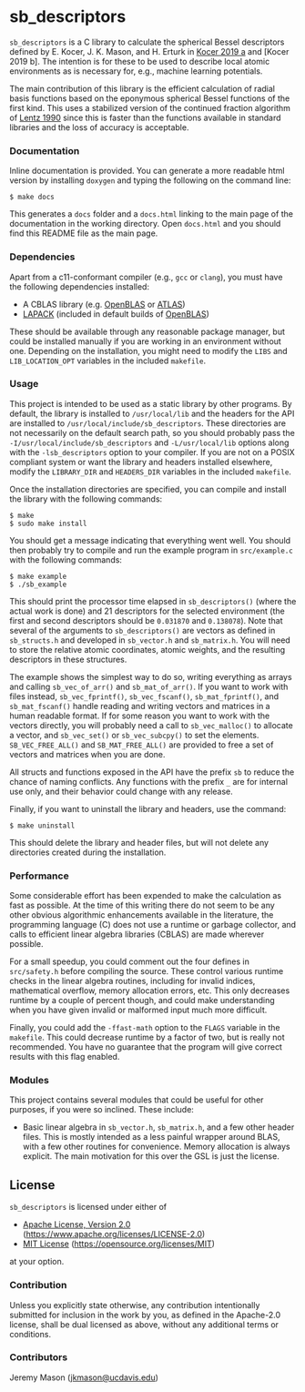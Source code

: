 # sb_descriptors

`sb_descriptors` is a C library to calculate the spherical Bessel descriptors 
defined by E. Kocer, J. K. Mason, and H. Erturk in [Kocer 2019 a][Kocer2019a]
and [Kocer 2019 b]. The intention is for these to be used to describe local
atomic environments as is necessary for, e.g., machine learning potentials.

The main contribution of this library is the efficient calculation of radial
basis functions based on the eponymous spherical Bessel functions of the first
kind. This uses a stabilized version of the continued fraction algorithm of
[Lentz 1990][Lentz1990] since this is faster than the functions available in
standard libraries and the loss of accuracy is acceptable.

### Documentation

Inline documentation is provided. You can generate a more readable html version
by installing `doxygen` and typing the following on the command line:
```
$ make docs
```
This generates a `docs` folder and a `docs.html` linking to the main page of
the documentation in the working directory. Open `docs.html` and you should
find this README file as the main page.

### Dependencies

Apart from a c11-conformant compiler (e.g., `gcc` or `clang`), you must have
the following dependencies installed:

 * A CBLAS library (e.g. [OpenBLAS][OpenBLAS] or [ATLAS][ATLAS])
 * [LAPACK][LAPACK] (included in default builds of [OpenBLAS][OpenBLAS])

These should be available through any reasonable package manager, but could 
be installed manually if you are working in an environment without one.
Depending on the installation, you might need to modify the `LIBS` and 
`LIB_LOCATION_OPT` variables in the included `makefile`.

### Usage

This project is intended to be used as a static library by other programs. By
default, the library is installed to `/usr/local/lib` and the headers for the
API are installed to `/usr/local/include/sb_descriptors`. These directories are 
not necessarily on the default search path, so you should probably pass the 
`-I/usr/local/include/sb_descriptors` and `-L/usr/local/lib` options along with
the `-lsb_descriptors` option to your compiler. If you are not on a POSIX
compliant system or want the library and headers installed elsewhere, modify
the `LIBRARY_DIR` and `HEADERS_DIR` variables in the included `makefile`.

Once the installation directories are specified, you can compile and install
the library with the following commands:
```
$ make
$ sudo make install
```
You should get a message indicating that everything went well. You should then
probably try to compile and run the example program in `src/example.c` with the
following commands:
```
$ make example
$ ./sb_example
```
This should print the processor time elapsed in `sb_descriptors()` (where the
actual work is done) and 21 descriptors for the selected environment (the first
and second descriptors should be `0.031870` and `0.138078`). Note that several
of the arguments to `sb_descriptors()` are vectors as defined in `sb_structs.h`
and developed in `sb_vector.h` and `sb_matrix.h`. You will need to store the
relative atomic coordinates, atomic weights, and the resulting descriptors in
these structures.

The example shows the simplest way to do so, writing everything as arrays and
calling `sb_vec_of_arr()` and `sb_mat_of_arr()`. If you want to work with files
instead, `sb_vec_fprintf()`, `sb_vec_fscanf()`, `sb_mat_fprintf()`, and
`sb_mat_fscanf()` handle reading and writing vectors and matrices in a human
readable format. If for some reason you want to work with the vectors directly,
you will probably need a call to `sb_vec_malloc()` to allocate a vector, and
`sb_vec_set()` or `sb_vec_subcpy()` to set the elements. `SB_VEC_FREE_ALL()`
and `SB_MAT_FREE_ALL()` are provided to free a set of vectors and matrices when
you are done.

All structs and functions exposed in the API have the prefix `sb` to reduce the
chance of naming conflicts. Any functions with the prefix `_` are for internal
use only, and their behavior could change with any release.

Finally, if you want to uninstall the library and headers, use the command:
```
$ make uninstall
```
This should delete the library and header files, but will not delete any
directories created during the installation.

### Performance

Some considerable effort has been expended to make the calculation as fast as
possible. At the time of this writing there do not seem to be any other obvious
algorithmic enhancements available in the literature, the programming language
(C) does not use a runtime or garbage collector, and calls to efficient linear
algebra libraries (CBLAS) are made wherever possible.

For a small speedup, you could comment out the four defines in `src/safety.h`
before compiling the source. These control various runtime checks in the linear
algebra routines, including for invalid indices, mathematical overflow, memory
allocation errors, etc. This only decreases runtime by a couple of percent
though, and could make understanding when you have given invalid or malformed
input much more difficult.

Finally, you could add the `-ffast-math` option to the `FLAGS` variable in the
`makefile`. This could decrease runtime by a factor of two, but is really not
recommended. You have no guarantee that the program will give correct results
with this flag enabled.

### Modules

This project contains several modules that could be useful for other purposes,
if you were so inclined. These include:

 * Basic linear algebra in `sb_vector.h`, `sb_matrix.h`, and a few other header
 files. This is mostly intended as a less painful wrapper around BLAS, with a
 few other routines for convenience. Memory allocation is always explicit. The
 main motivation for this over the GSL is just the license.

## License

`sb_descriptors` is licensed under either of

 * [Apache License, Version 2.0][LICENSE-APACHE] (https://www.apache.org/licenses/LICENSE-2.0)
 * [MIT License][LICENSE-MIT] (https://opensource.org/licenses/MIT)

at your option.

### Contribution

Unless you explicitly state otherwise, any contribution intentionally submitted
for inclusion in the work by you, as defined in the Apache-2.0 license, shall
be dual licensed as above, without any additional terms or conditions.

### Contributors

Jeremy Mason (jkmason@ucdavis.edu)

[Kocer2019a]: https://aip.scitation.org/doi/10.1063/1.5086167
[Lentz1990]: https://doi.org/10.1063/1.168382
[ATLAS]: http://math-atlas.sourceforge.net/
[LAPACK]: http://netlib.org/lapack/
[OpenBLAS]: http://www.openblas.net/
[LICENSE-APACHE]: https://www.apache.org/licenses/LICENSE-2.0
[LICENSE-MIT]: https://opensource.org/licenses/MIT

